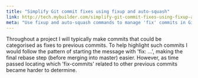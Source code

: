 ```yaml
---
title: "Simplify Git commit fixes using fixup and auto-squash"
link: http://tech.mybuilder.com/simplify-git-commit-fixes-using-fixup-and-auto-squash/
meta: "Use fixup and auto-squash commands to manage 'fix' commits in Git"
---
```


Throughout a project I will typically make commits that could be categorised as fixes to previous commits.
To help highlight such commits I would follow the pattern of starting the message with 'fix: ...', making the final rebase step (before merging into master) easier.
However, as time passed locating which 'fix-commits' related to other previous commits became harder to determine.
<!--more-->